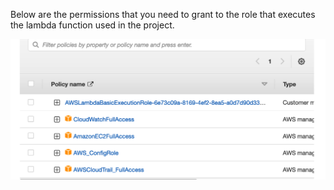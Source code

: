 Below are the permissions that you need to grant to the role that executes the lambda function used in the project.

![alt text](lambda.png)